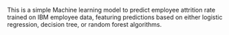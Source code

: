 This is a simple Machine learning model to predict employee attrition rate trained on IBM employee data, featuring predictions based on either logistic regression, decision tree, or random forest algorithms.
